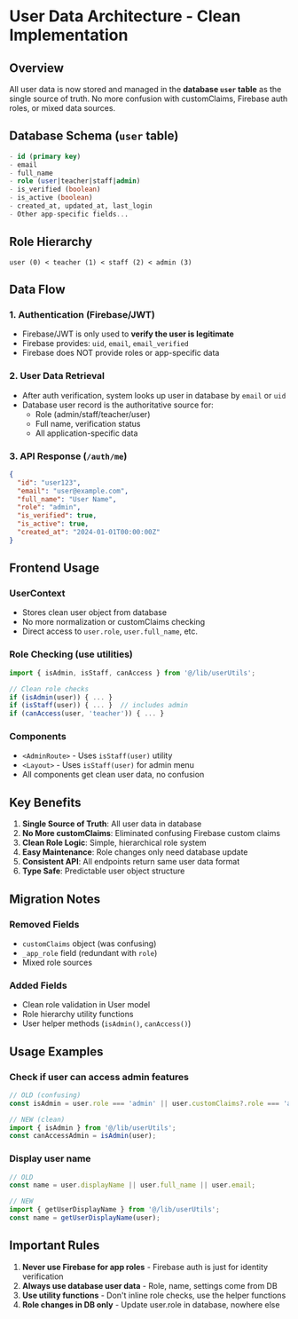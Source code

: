 # User Data Architecture - Clean Implementation

## Overview
All user data is now stored and managed in the **database `user` table** as the single source of truth. No more confusion with customClaims, Firebase auth roles, or mixed data sources.

## Database Schema (`user` table)
```sql
- id (primary key)
- email
- full_name
- role (user|teacher|staff|admin)
- is_verified (boolean)
- is_active (boolean)
- created_at, updated_at, last_login
- Other app-specific fields...
```

## Role Hierarchy
```
user (0) < teacher (1) < staff (2) < admin (3)
```

## Data Flow

### 1. Authentication (Firebase/JWT)
- Firebase/JWT is only used to **verify the user is legitimate**
- Firebase provides: `uid`, `email`, `email_verified`
- Firebase does NOT provide roles or app-specific data

### 2. User Data Retrieval
- After auth verification, system looks up user in database by `email` or `uid`
- Database user record is the authoritative source for:
  - Role (admin/staff/teacher/user)
  - Full name, verification status
  - All application-specific data

### 3. API Response (`/auth/me`)
```json
{
  "id": "user123",
  "email": "user@example.com", 
  "full_name": "User Name",
  "role": "admin",
  "is_verified": true,
  "is_active": true,
  "created_at": "2024-01-01T00:00:00Z"
}
```

## Frontend Usage

### UserContext
- Stores clean user object from database
- No more normalization or customClaims checking
- Direct access to `user.role`, `user.full_name`, etc.

### Role Checking (use utilities)
```javascript
import { isAdmin, isStaff, canAccess } from '@/lib/userUtils';

// Clean role checks
if (isAdmin(user)) { ... }
if (isStaff(user)) { ... }  // includes admin
if (canAccess(user, 'teacher')) { ... }
```

### Components
- `<AdminRoute>` - Uses `isStaff(user)` utility
- `<Layout>` - Uses `isStaff(user)` for admin menu
- All components get clean user data, no confusion

## Key Benefits

1. **Single Source of Truth**: All user data in database
2. **No More customClaims**: Eliminated confusing Firebase custom claims
3. **Clean Role Logic**: Simple, hierarchical role system
4. **Easy Maintenance**: Role changes only need database update
5. **Consistent API**: All endpoints return same user data format
6. **Type Safe**: Predictable user object structure

## Migration Notes

### Removed Fields
- `customClaims` object (was confusing)
- `_app_role` field (redundant with `role`)
- Mixed role sources

### Added Fields
- Clean role validation in User model
- Role hierarchy utility functions
- User helper methods (`isAdmin()`, `canAccess()`)

## Usage Examples

### Check if user can access admin features
```javascript
// OLD (confusing)
const isAdmin = user.role === 'admin' || user.customClaims?.role === 'admin';

// NEW (clean)
import { isAdmin } from '@/lib/userUtils';
const canAccessAdmin = isAdmin(user);
```

### Display user name
```javascript
// OLD
const name = user.displayName || user.full_name || user.email;

// NEW  
import { getUserDisplayName } from '@/lib/userUtils';
const name = getUserDisplayName(user);
```

## Important Rules

1. **Never use Firebase for app roles** - Firebase auth is just for identity verification
2. **Always use database user data** - Role, name, settings come from DB
3. **Use utility functions** - Don't inline role checks, use the helper functions
4. **Role changes in DB only** - Update user.role in database, nowhere else